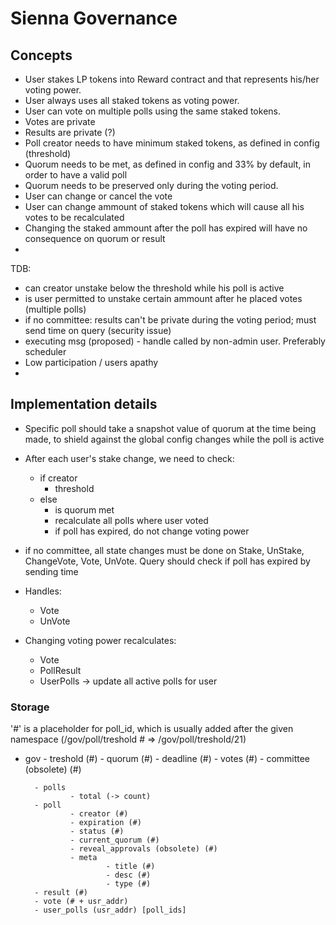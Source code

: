 # Sienna Governance

## Concepts

* User stakes LP tokens into Reward contract and that represents his/her voting power.
* User always uses all staked tokens as voting power.
* User can vote on multiple polls using the same staked tokens.
* Votes are private
* Results are private (?)
* Poll creator needs to have minimum staked tokens, as defined in config (threshold)
* Quorum needs to be met, as defined in config and 33% by default, in order to have a valid poll
* Quorum needs to be preserved only during the voting period. 
* User can change or cancel the vote
* User can change ammount of staked tokens which will cause all his votes to be recalculated
* Changing the staked ammount after the poll has expired will have no consequence on quorum or result
* 

TDB:
* can creator unstake below the threshold while his poll is active
* is user permitted to unstake certain ammount after he placed votes (multiple polls)
* if no committee: results can't be private during the voting period; must send time on query (security issue)
* executing msg (proposed) - handle called by non-admin user. Preferably scheduler
* Low participation / users apathy
* 

## Implementation details

* Specific poll should take a snapshot value of quorum at the time being made, to shield against the global config changes while the poll is active

* After each user's stake change, we need to check:
    - if creator
        - threshold 
    - else 
        - is quorum met
        - recalculate all polls where user voted
        - if poll has expired, do not change voting power

* if no committee, all state changes must be done on Stake, UnStake, ChangeVote, Vote, UnVote. Query should check if poll has expired by sending time

* Handles:
    - Vote
    - UnVote


* Changing voting power recalculates:
    - Vote 
    - PollResult 
    - UserPolls -> update all active polls for user

### Storage

'#' is a placeholder for poll_id, which is usually added after the given namespace (/gov/poll/treshold # => /gov/poll/treshold/21)

- gov   - treshold (#)
        - quorum (#)
        - deadline (#)
        - votes (#)
        - committee (obsolete) (#)

        - polls  
                - total (-> count)
        - poll 
                - creator (#)
                - expiration (#)
                - status (#)
                - current_quorum (#)
                - reveal_approvals (obsolete) (#)
                - meta
                        - title (#)
                        - desc (#)
                        - type (#)
        - result (#)
        - vote (# + usr_addr)
        - user_polls (usr_addr) [poll_ids]